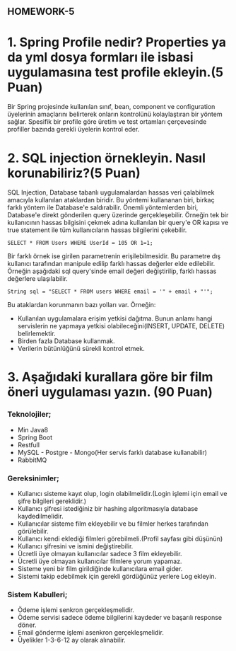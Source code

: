 ## **HOMEWORK-5**
# 1. Spring Profile nedir? Properties ya da yml dosya formları ile isbasi uygulamasına test profile ekleyin.(5 Puan)

Bir Spring projesinde kullanılan sınıf, bean, component ve configuration üyelerinin amaçlarını belirterek onların kontrolünü kolaylaştıran bir yöntem sağlar. Spesifik bir profile göre üretim ve test ortamları çerçevesinde profiller bazında gerekli üyelerin kontrol eder.

# 2. SQL injection örnekleyin. Nasıl korunabiliriz?(5 Puan)

SQL Injection, Database tabanlı uygulamalardan hassas veri çalabilmek amacıyla kullanılan ataklardan biridir. Bu yöntemi kullananan biri, birkaç farklı yöntem ile Database'e saldırabilir. Önemli yöntemlerden biri, Database'e direkt gönderilen query üzerinde gerçekleşebilir. Örneğin tek bir kullanıcının hassas bilgisini çekmek adına kullanılan bir query'e OR kapısı ve true statement ile tüm kullanıcıların hassas bilgilerini çekebilir.
```
SELECT * FROM Users WHERE UserId = 105 OR 1=1;
```

Bir farklı örnek ise girilen parametrenin erişilebilmesidir. Bu parametre dış kullanıcı tarafından manipule edilip farklı hassas değerler elde edilebilir. Örneğin aşağıdaki sql query'sinde email değeri değiştirilip, farklı hassas değerlere ulaşılabilir.

```
String sql = "SELECT * FROM users WHERE email = '" + email + "'";

```

Bu ataklardan korunmanın bazı yolları var. Örneğin:
* Kullanılan uygulamalara erişim yetkisi dağıtma. Bunun anlamı hangi servislerin ne yapmaya yetkisi olabileceğini(INSERT, UPDATE, DELETE) belirlemektir.
* Birden fazla Database kullanmak.
* Verilerin bütünlüğünü sürekli kontrol etmek.

# 3. Aşağıdaki kurallara göre bir film öneri uygulaması yazın. (90 Puan)

### **Teknolojiler;**
* Min Java8
* Spring Boot
* Restfull
* MySQL - Postgre - Mongo(Her servis farklı database kullanabilir)
* RabbitMQ

### **Gereksinimler;**

* Kullanıcı sisteme kayıt olup, login olabilmelidir.(Login işlemi için email ve şifre bilgileri
gereklidir.)
* Kullanıcı şifresi istediğiniz bir hashing algoritmasıyla database kaydedilmelidir.
* Kullanıcılar sisteme film ekleyebilir ve bu filmler herkes tarafından görülebilir.
* Kullanıcı kendi eklediği filmleri görebilmeli.(Profil sayfası gibi düşünün)
* Kullanıcı şifresini ve ismini değiştirebilir.
* Ücretli üye olmayan kullanıcılar sadece 3 film ekleyebilir.
* Ücretli üye olmayan kullanıcılar filmlere yorum yapamaz.
* Sisteme yeni bir film girildiğinde kullanıcılara email gider.
* Sistemi takip edebilmek için gerekli gördüğünüz yerlere Log ekleyin.

### **Sistem Kabulleri;**

* Ödeme işlemi senkron gerçekleşmelidir.
* Ödeme servisi sadece ödeme bilgilerini kaydeder ve başarılı response döner.
* Email gönderme işlemi asenkron gerçekleşmelidir.
* Üyelikler 1-3-6-12 ay olarak alınabilir.
